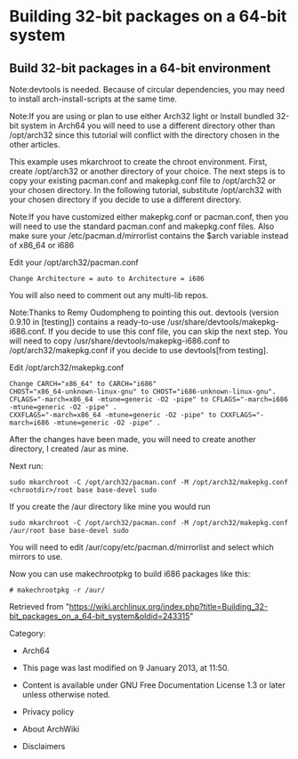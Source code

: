 Building 32-bit packages on a 64-bit system
===========================================

Build 32-bit packages in a 64-bit environment
---------------------------------------------

Note:devtools is needed. Because of circular dependencies, you may need
to install arch-install-scripts at the same time.

Note:If you are using or plan to use either Arch32 light or Install
bundled 32-bit system in Arch64 you will need to use a different
directory other than /opt/arch32 since this tutorial will conflict with
the directory chosen in the other articles.

This example uses mkarchroot to create the chroot environment. First,
create /opt/arch32 or another directory of your choice. The next steps
is to copy your existing pacman.conf and makepkg.conf file to
/opt/arch32 or your chosen directory. In the following tutorial,
substitute /opt/arch32 with your chosen directory if you decide to use a
different directory.

Note:If you have customized either makepkg.conf or pacman.conf, then you
will need to use the standard pacman.conf and makepkg.conf files. Also
make sure your /etc/pacman.d/mirrorlist contains the $arch variable
instead of x86_64 or i686

Edit your /opt/arch32/pacman.conf

    Change Architecture = auto to Architecture = i686

You will also need to comment out any multi-lib repos.

Note:Thanks to Remy Oudompheng to pointing this out. devtools (version
0.9.10 in [testing]) contains a ready-to-use
/usr/share/devtools/makepkg-i686.conf. If you decide to use this conf
file, you can skip the next step. You will need to copy
/usr/share/devtools/makepkg-i686.conf to /opt/arch32/makepkg.conf if you
decide to use devtools[from testing].

Edit /opt/arch32/makepkg.conf

    Change CARCH="x86_64" to CARCH="i686"
    CHOST="x86_64-unknown-linux-gnu" to CHOST="i686-unknown-linux-gnu".
    CFLAGS="-march=x86_64 -mtune=generic -O2 -pipe" to CFLAGS="-march=i686 -mtune=generic -O2 -pipe" .
    CXXFLAGS="-march=x86_64 -mtune=generic -O2 -pipe" to CXXFLAGS="-march=i686 -mtune=generic -O2 -pipe" .

After the changes have been made, you will need to create another
directory, I created /aur as mine.

Next run:

    sudo mkarchroot -C /opt/arch32/pacman.conf -M /opt/arch32/makepkg.conf <chrootdir>/root base base-devel sudo 

If you create the /aur directory like mine you would run

    sudo mkarchroot -C /opt/arch32/pacman.conf -M /opt/arch32/makepkg.conf /aur/root base base-devel sudo

You will need to edit /aur/copy/etc/pacman.d/mirrorlist and select which
mirrors to use.

Now you can use makechrootpkg to build i686 packages like this:

    # makechrootpkg -r /aur/

Retrieved from
"https://wiki.archlinux.org/index.php?title=Building_32-bit_packages_on_a_64-bit_system&oldid=243315"

Category:

-   Arch64

-   This page was last modified on 9 January 2013, at 11:50.
-   Content is available under GNU Free Documentation License 1.3 or
    later unless otherwise noted.
-   Privacy policy
-   About ArchWiki
-   Disclaimers
